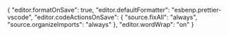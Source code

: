 {
"editor.formatOnSave": true,
"editor.defaultFormatter": "esbenp.prettier-vscode",
"editor.codeActionsOnSave": {
"source.fixAll": "always",
"source.organizeImports": "always"
},
"editor.wordWrap": "on"
}
